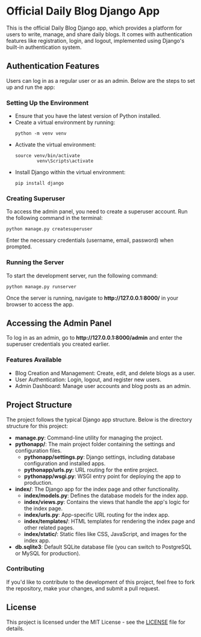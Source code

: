 <!DOCTYPE HTML>
<html lang="en">
<head>
    <meta charset="UTF-8">
    <meta name="viewport" content="width=device-width, initial-scale=1.0">
    <title>Official Daily Blog Django App</title>
</head>
<body>

<h1>Official Daily Blog Django App</h1>

<p>This is the official Daily Blog Django app, which provides a platform for users to write, manage, and share daily blogs. It comes with authentication features like registration, login, and logout, implemented using Django's built-in authentication system.</p>

<h2>Authentication Features</h2>
<p>Users can log in as a regular user or as an admin. Below are the steps to set up and run the app:</p>

<h3>Setting Up the Environment</h3>
<ul>
    <li>Ensure that you have the latest version of Python installed.</li>
    <li>Create a virtual environment by running:
        <pre><code>python -m venv venv</code></pre>
    </li>
    <li>Activate the virtual environment:
        <pre><code>source venv/bin/activate  <!-- For Mac/Linux -->
        venv\Scripts\activate  <!-- For Windows --></code></pre>
    </li>
    <li>Install Django within the virtual environment:
        <pre><code>pip install django</code></pre>
    </li>
</ul>

<h3>Creating Superuser</h3>
<p>To access the admin panel, you need to create a superuser account. Run the following command in the terminal:</p>
<pre><code>python manage.py createsuperuser</code></pre>
<p>Enter the necessary credentials (username, email, password) when prompted.</p>

<h3>Running the Server</h3>
<p>To start the development server, run the following command:</p>
<pre><code>python manage.py runserver</code></pre>
<p>Once the server is running, navigate to <strong>http://127.0.0.1:8000/</strong> in your browser to access the app.</p>

<h2>Accessing the Admin Panel</h2>
<p>To log in as an admin, go to <strong>http://127.0.0.1:8000/admin</strong> and enter the superuser credentials you created earlier.</p>

<h3>Features Available</h3>
<ul>
    <li>Blog Creation and Management: Create, edit, and delete blogs as a user.</li>
    <li>User Authentication: Login, logout, and register new users.</li>
    <li>Admin Dashboard: Manage user accounts and blog posts as an admin.</li>
</ul>

<h2>Project Structure</h2>
<p>The project follows the typical Django app structure. Below is the directory structure for this project:</p>
<ul>
    <li><strong>manage.py</strong>: Command-line utility for managing the project.</li>
    <li><strong>pythonapp/</strong>: The main project folder containing the settings and configuration files.
        <ul>
            <li><strong>pythonapp/settings.py</strong>: Django settings, including database configuration and installed apps.</li>
            <li><strong>pythonapp/urls.py</strong>: URL routing for the entire project.</li>
            <li><strong>pythonapp/wsgi.py</strong>: WSGI entry point for deploying the app to production.</li>
        </ul>
    </li>
    <li><strong>index/</strong>: The Django app for the index page and other functionality.
        <ul>
            <li><strong>index/models.py</strong>: Defines the database models for the index app.</li>
            <li><strong>index/views.py</strong>: Contains the views that handle the app's logic for the index page.</li>
            <li><strong>index/urls.py</strong>: App-specific URL routing for the index app.</li>
            <li><strong>index/templates/</strong>: HTML templates for rendering the index page and other related pages.</li>
            <li><strong>index/static/</strong>: Static files like CSS, JavaScript, and images for the index app.</li>
        </ul>
    </li>
    <li><strong>db.sqlite3</strong>: Default SQLite database file (you can switch to PostgreSQL or MySQL for production).</li>
</ul>

<h3>Contributing</h3>
<p>If you'd like to contribute to the development of this project, feel free to fork the repository, make your changes, and submit a pull request.</p>

<h2>License</h2>
<p>This project is licensed under the MIT License - see the <a href="LICENSE">LICENSE</a> file for details.</p>

</body>
</html>

